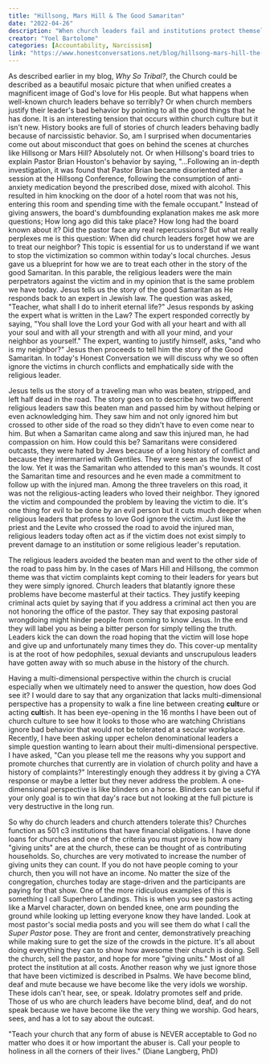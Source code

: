 ```yaml
---
title: "Hillsong, Mars Hill & The Good Samaritan"
date: "2022-04-26"
description: "When church leaders fail and institutions protect themselves, victims are left behind. This article draws on the Good Samaritan to challenge the church to see, care for, and stand with the wounded."
creator: "Yoel Bartolome"
categories: [Accountability, Narcissism]
link: "https://www.honestconversations.net/blog/hillsong-mars-hill-the-good-samaritan"
---
```


As described earlier in my blog, *Why So Tribal?*, the Church could be described as a beautiful mosaic picture that when unified creates a magnificent image of God's love for His people. But what happens when well-known church leaders behave so terribly? Or when church members justify their leader's bad behavior by pointing to all the good things that he has done. It is an interesting tension that occurs within church culture but it isn't new. History books are full of stories of church leaders behaving badly because of narcissistic behavior. So, am I surprised when documentaries come out about misconduct that goes on behind the scenes at churches like Hillsong or Mars Hill? Absolutely not. Or when Hillsong's board tries to explain Pastor Brian Houston's behavior by saying, "…Following an in-depth investigation, it was found that Pastor Brian became disoriented after a session at the Hillsong Conference, following the consumption of anti-anxiety medication beyond the prescribed dose, mixed with alcohol. This resulted in him knocking on the door of a hotel room that was not his, entering this room and spending time with the female occupant." Instead of giving answers, the board's dumbfounding explanation makes me ask more questions; How long ago did this take place? How long had the board known about it? Did the pastor face any real repercussions? But what really perplexes me is this question: When did church leaders forget how we are to treat our neighbor? This topic is essential for us to understand if we want to stop the victimization so common within today's local churches. Jesus gave us a blueprint for how we are to treat each other in the story of the good Samaritan. In this parable, the religious leaders were the main perpetrators against the victim and in my opinion that is the same problem we have today. Jesus tells us the story of the good Samaritan as He responds back to an expert in Jewish law. The question was asked, "Teacher, what shall I do to inherit eternal life?" Jesus responds by asking the expert what is written in the Law? The expert responded correctly by saying, "You shall love the Lord your God with all your heart and with all your soul and with all your strength and with all your mind, and your neighbor as yourself." The expert, wanting to justify himself, asks, "and who is my neighbor?" Jesus then proceeds to tell him the story of the Good Samaritan. In today's Honest Conversation we will discuss why we so often ignore the victims in church conflicts and emphatically side with the religious leader.

Jesus tells us the story of a traveling man who was beaten, stripped, and left half dead in the road. The story goes on to describe how two different religious leaders saw this beaten man and passed him by without helping or even acknowledging him. They saw him and not only ignored him but crossed to other side of the road so they didn't have to even come near to him. But when a Samaritan came along and saw this injured man, he had compassion on him. How could this be? Samaritans were considered outcasts, they were hated by Jews because of a long history of conflict and because they intermarried with Gentiles. They were seen as the lowest of the low. Yet it was the Samaritan who attended to this man's wounds. It cost the Samaritan time and resources and he even made a commitment to follow up with the injured man. Among the three travelers on this road, it was not the religious-acting leaders who loved their neighbor. They ignored the victim and compounded the problem by leaving the victim to die. It's one thing for evil to be done by an evil person but it cuts much deeper when religious leaders that profess to love God ignore the victim. Just like the priest and the Levite who crossed the road to avoid the injured man, religious leaders today often act as if the victim does not exist simply to prevent damage to an institution or some religious leader's reputation.

The religious leaders avoided the beaten man and went to the other side of the road to pass him by. In the cases of Mars Hill and Hillsong, the common theme was that victim complaints kept coming to their leaders for years but they were simply ignored. Church leaders that blatantly ignore these problems have become masterful at their tactics. They justify keeping criminal acts quiet by saying that if you address a criminal act then you are not honoring the office of the pastor. They say that exposing pastoral wrongdoing might hinder people from coming to know Jesus. In the end they will label you as being a bitter person for simply telling the truth. Leaders kick the can down the road hoping that the victim will lose hope and give up and unfortunately many times they do. This cover-up mentality is at the root of how pedophiles, sexual deviants and unscrupulous leaders have gotten away with so much abuse in the history of the church.

Having a multi-dimensional perspective within the church is crucial especially when we ultimately need to answer the question, how does God see it? I would dare to say that any organization that lacks multi-dimensional perspective has a propensity to walk a fine line between creating **cult**ure or acting **cult**ish. It has been eye-opening in the 16 months I have been out of church culture to see how it looks to those who are watching Christians ignore bad behavior that would not be tolerated at a secular workplace. Recently, I have been asking upper echelon denominational leaders a simple question wanting to learn about their multi-dimensional perspective. I have asked, "Can you please tell me the reasons why you support and promote churches that currently are in violation of church polity and have a history of complaints?" Interestingly enough they address it by giving a CYA response or maybe a letter but they never address the problem. A one-dimensional perspective is like blinders on a horse. Blinders can be useful if your only goal is to win that day's race but not looking at the full picture is very destructive in the long run.

So why do church leaders and church attenders tolerate this? Churches function as 501 c3 institutions that have financial obligations. I have done loans for churches and one of the criteria you must prove is how many "giving units" are at the church, these can be thought of as contributing households. So, churches are very motivated to increase the number of giving units they can count. If you do not have people coming to your church, then you will not have an income. No matter the size of the congregation, churches today are stage-driven and the participants are paying for that show. One of the more ridiculous examples of this is something I call Superhero Landings. This is when you see pastors acting like a Marvel character, down on bended knee, one arm pounding the ground while looking up letting everyone know they have landed. Look at most pastor's social media posts and you will see them do what I call the *Super Pastor* pose. They are front and center, demonstratively preaching while making sure to get the size of the crowds in the picture. It's all about doing everything they can to show how awesome their church is doing. Sell the church, sell the pastor, and hope for more "giving units." Most of all protect the institution at all costs. Another reason why we just ignore those that have been victimized is described in Psalms. We have become blind, deaf and mute because we have become like the very idols we worship. These idols can't hear, see, or speak. Idolatry promotes self and pride. Those of us who are church leaders have become blind, deaf, and do not speak because we have become like the very thing we worship. God hears, sees, and has a lot to say about the outcast.

"Teach your church that any form of abuse is NEVER acceptable to God no matter who does it or how important the abuser is. Call your people to holiness in all the corners of their lives." (Diane Langberg, PhD)